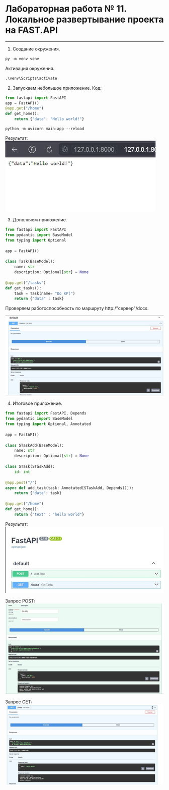 # Лабораторная работа № 11. Локальное развертывание проекта на FAST.API
---
1. Создание окружения.
```python
py -m venv venv
```
   Активация окружения.
```python
.\venv\Scripts\activate
```   
2. Запускаем небольшое приложение.
Код:
```python
from fastapi import FastAPI
app = FastAPI()
@app.get("/home")
def get_home():
    return {"data": "Hello world!"}
```   
```
python -m uvicorn main:app --reload
```  

Результат:  
![результат1.jpg](результат1.jpg)

3. Дополняем приложение.
   
```python
from fastapi import FastAPI
from pydantic import BaseModel
from typing import Optional

app = FastAPI()

class Task(BaseModel):
    name: str
    description: Optional[str] = None

@app.get("/tasks")
def get_tasks():
    task = Task(name= "Do KP(")
    return {"data" : task}
```
Проверяем работоспособность по маршруту http:/"сервер"/docs.

![результат2.jpg](результат2.jpg)

4. Итоговое приложение.
   
```python
from fastapi import FastAPI, Depends
from pydantic import BaseModel
from typing import Optional, Annotated

app = FastAPI()

class STaskAdd(BaseModel):
    name: str
    description: Optional[str] = None

class STask(STaskAdd):
    id: int

@app.post("/")
async def add_task(task: Annotated[STaskAdd, Depends()]):
    return {"data": task}

@app.get("/home")
def get_home():
    return {"text" : "hello world"}
```
Результат:  
![результат3.jpg](результат3.jpg)

Запрос POST:  
![результат4.jpg](результат4.jpg)

Запрос GET:  
![результат5.jpg](результат5.jpg)